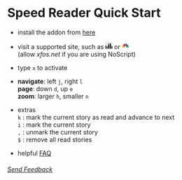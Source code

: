 Speed Reader Quick Start
========================

- install the addon from [here](https://addons.mozilla.org/en-US/firefox/addon/GetSpeedReader/)

- visit a supported site, such as [![gothamist](sites/gothamist.png)](http://gothamist.com/) or 
[![cnbc](sites/cnbc.png)](http://www.cnbc.com/)  
(allow _xfos.net_ if you are using NoScript)

- type `x` to activate

- __navigate__:     left `j`, right `l`  
  __page__:         down `d`, up `e`  
  __zoom__:         larger `h`, smaller `n`

- extras  
  `k` : mark the current story as read and advance to next  
  `i` : mark the current story  
  `,` : unmark the current story  
  `$` : remove all read stories    

- helpful [FAQ](https://github.com/xfosdev/SpeedReader/blob/master/FAQ.md)
  
###### *[Send Feedback](https://github.com/xfosdev/SpeedReader/issues)*
